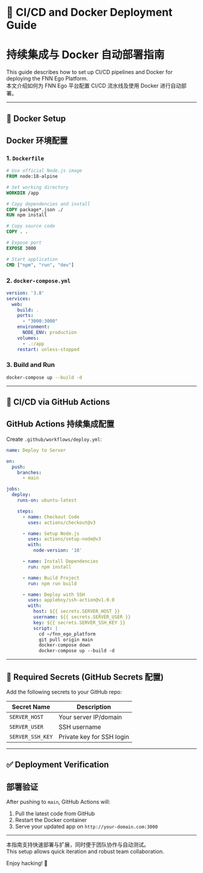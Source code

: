 # 🚀 CI/CD and Docker Deployment Guide
# 持续集成与 Docker 自动部署指南

This guide describes how to set up CI/CD pipelines and Docker for deploying the FNN Ego Platform.  
本文介绍如何为 FNN Ego 平台配置 CI/CD 流水线及使用 Docker 进行自动部署。

---

## 🐳 Docker Setup
## Docker 环境配置

### 1. `Dockerfile`

```Dockerfile
# Use official Node.js image
FROM node:18-alpine

# Set working directory
WORKDIR /app

# Copy dependencies and install
COPY package*.json ./
RUN npm install

# Copy source code
COPY . .

# Expose port
EXPOSE 3000

# Start application
CMD ["npm", "run", "dev"]
```

### 2. `docker-compose.yml`

```yaml
version: '3.8'
services:
  web:
    build: .
    ports:
      - "3000:3000"
    environment:
      NODE_ENV: production
    volumes:
      - .:/app
    restart: unless-stopped
```

### 3. Build and Run

```bash
docker-compose up --build -d
```

---

## 🔁 CI/CD via GitHub Actions
## GitHub Actions 持续集成配置

Create `.github/workflows/deploy.yml`:

```yaml
name: Deploy to Server

on:
  push:
    branches:
      - main

jobs:
  deploy:
    runs-on: ubuntu-latest

    steps:
      - name: Checkout Code
        uses: actions/checkout@v3

      - name: Setup Node.js
        uses: actions/setup-node@v3
        with:
          node-version: '18'

      - name: Install Dependencies
        run: npm install

      - name: Build Project
        run: npm run build

      - name: Deploy with SSH
        uses: appleboy/ssh-action@v1.0.0
        with:
          host: ${{ secrets.SERVER_HOST }}
          username: ${{ secrets.SERVER_USER }}
          key: ${{ secrets.SERVER_SSH_KEY }}
          script: |
            cd ~/fnn_ego_platform
            git pull origin main
            docker-compose down
            docker-compose up --build -d
```

---

## 🔐 Required Secrets (GitHub Secrets 配置)

Add the following secrets to your GitHub repo:

| Secret Name         | Description                        |
|---------------------|------------------------------------|
| `SERVER_HOST`       | Your server IP/domain              |
| `SERVER_USER`       | SSH username                       |
| `SERVER_SSH_KEY`    | Private key for SSH login          |

---

## ✅ Deployment Verification
## 部署验证

After pushing to `main`, GitHub Actions will:

1. Pull the latest code from GitHub
2. Restart the Docker container
3. Serve your updated app on `http://your-domain.com:3000`

---

本指南支持快速部署与扩展，同时便于团队协作与自动测试。  
This setup allows quick iteration and robust team collaboration.

Enjoy hacking! 🎯
